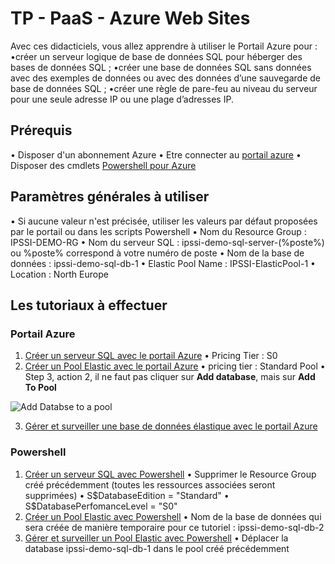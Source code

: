 # TP - PaaS - Azure Web Sites















Avec ces didacticiels, vous allez apprendre à utiliser le Portail Azure pour :
•créer un serveur logique de base de données SQL pour héberger des bases de données SQL ;
•créer une base de données SQL sans données avec des exemples de données ou avec des données d’une sauvegarde de base de données SQL ;
•créer une règle de pare-feu au niveau du serveur pour une seule adresse IP ou une plage d’adresses IP.

## Prérequis

• Disposer d'un abonnement Azure
• Etre connecter au [portail azure](https://portal.azure.com/)
• Disposer des cmdlets [Powershell pour Azure](https://azure.microsoft.com/en-us/documentation/articles/powershell-install-configure/)

## Paramètres générales à utiliser
• Si aucune valeur n'est précisée, utiliser les valeurs par défaut proposées par le portail ou dans les scripts Powershell
• Nom du Resource Group : IPSSI-DEMO-RG
• Nom du serveur SQL : ipssi-demo-sql-server-(%poste%) ou %poste% correspond à votre numéro de poste
• Nom de la base de données : ipssi-demo-sql-db-1
• Elastic Pool Name : IPSSI-ElasticPool-1
• Location : North Europe

## Les tutoriaux à effectuer
### Portail Azure

1. [Créer un serveur SQL avec le portail Azure](https://azure.microsoft.com/fr-fr/documentation/articles/sql-database-get-started/)
• Pricing Tier : S0
2. [Créer un Pool Elastic avec le portail Azure](https://azure.microsoft.com/en-us/documentation/articles/sql-database-elastic-pool-create-portal/)
• pricing tier : Standard Pool
• Step 3, action 2, il ne faut pas cliquer sur **Add database**, mais sur **Add To Pool**

![Add Databse to a pool](./media/AzureSQLDatabase_1.png)

3. [Gérer et surveiller une base de données élastique avec le portail Azure](https://azure.microsoft.com/en-us/documentation/articles/sql-database-elastic-pool-manage-portal/#elastic-database-monitoring)

### Powershell
1. [Créer un serveur SQL avec Powershell](https://azure.microsoft.com/fr-fr/documentation/articles/sql-database-get-started/)
• Supprimer le Resource Group créé précédemment (toutes les ressources associées seront supprimées)
• S$DatabaseEdition = "Standard"
• S$DatabasePerfomanceLevel = "S0"
2. [Créer un Pool Elastic avec Powershell](https://azure.microsoft.com/en-us/documentation/articles/sql-database-elastic-pool-create-powershell/)
• Nom de la base de données qui sera créée de manière temporaire pour ce tutoriel : ipssi-demo-sql-db-2
3. [Gérer et surveiller un Pool Elastic avec Powershell](https://azure.microsoft.com/en-us/documentation/articles/sql-database-elastic-pool-manage-powershell/)
• Déplacer la database ipssi-demo-sql-db-1 dans le pool créé précédemment
